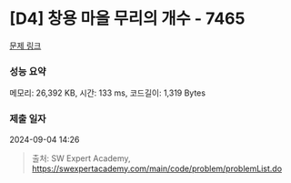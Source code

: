 # [D4] 창용 마을 무리의 개수 - 7465 

[문제 링크](https://swexpertacademy.com/main/code/problem/problemDetail.do?contestProbId=AWngfZVa9XwDFAQU) 

### 성능 요약

메모리: 26,392 KB, 시간: 133 ms, 코드길이: 1,319 Bytes

### 제출 일자

2024-09-04 14:26



> 출처: SW Expert Academy, https://swexpertacademy.com/main/code/problem/problemList.do